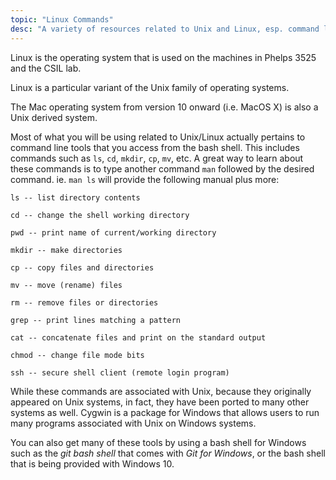 ```yaml
---
topic: "Linux Commands"
desc: "A variety of resources related to Unix and Linux, esp. command line tools"
---
```


Linux is the operating system that is used on the machines in Phelps 3525 and the CSIL lab.

Linux is a particular variant of the Unix family of operating systems.

The Mac operating system from version 10 onward (i.e. MacOS X) is also a Unix derived system.

Most of what you will be using related to Unix/Linux actually pertains to command line tools that you access from the bash shell. This includes commands such as `ls`, `cd`, `mkdir`, `cp`, `mv`, etc. A great way to learn about these commands is to type another command `man` followed by the desired command. ie. `man ls` will provide the following manual plus more:

`ls -- list directory contents`

`cd -- change the shell working directory`

`pwd -- print name of current/working directory`

`mkdir -- make directories`

`cp -- copy files and directories`

`mv -- move (rename) files`

`rm -- remove files or directories`

`grep -- print lines matching a pattern`

`cat -- concatenate files and print on the standard output`

`chmod -- change file mode bits`

`ssh --	secure shell client (remote login program)`


While these commands are associated with Unix, because they originally appeared on Unix systems, in fact, they have been ported to many other systems as well.  Cygwin is a package for Windows that allows users to run many programs associated with Unix on Windows systems.

You can also get many of these tools by using a bash shell for Windows such as the *git bash shell* that comes with *Git for Windows*, or the bash shell that is being provided with Windows 10.
